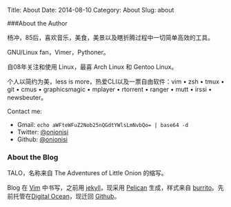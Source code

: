Title: About
Date: 2014-08-10
Category: About
Slug: about

###About the Author

杨冲，85后，喜欢音乐，美食，美景以及瞎折腾过程中一切简单高效的工具。

GNU/Linux fan，Vimer，Pythoner。

自08年关注和使用 Linux，最喜 Arch Linux 和 Gentoo Linux。

个人以简约为美，less is more，热爱CLI以及一票自由软件：vim • zsh • tmux • git • cmus • graphicsmagic • mplayer • rtorrent • ranger • mutt • irssi • newsbeuter。

Contact me:

* Gmail: `echo aWFteWFuZ2Nob25nQGdtYWlsLmNvbQo= | base64 -d`
* Twitter: [@onionisi](https://twitter.com/onionisi)
* Github: [@onionisi](https://github.com/onionisi)


### About the Blog

TALO，名称来自 The Adventures of Little Onion 的缩写。

Blog 在 [Vim](http://vim.org) 中书写，之前用 [jekyll](http://jekyllrb.com)，现采用 [Pelican](http://blog.getpelican.com) 生成，样式来自 [burrito](http://burrito.sh)。先前托管在[Digital Ocean](https://www.digitalocean.com/?refcode=4c35bee6258e)，现迁回 [Github](https://github.com/onionisi/onionisi.github.com)。
